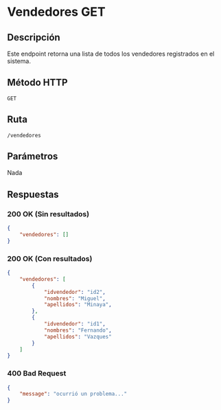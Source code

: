 # Vendedores GET

## Descripción

Este endpoint retorna una lista de todos los vendedores registrados en el sistema.

## Método HTTP

`GET`

## Ruta
```
/vendedores
```

## Parámetros

Nada

## Respuestas

### 200 OK (Sin resultados)
```json
{
    "vendedores": []
}
```

### 200 OK (Con resultados)
```json
{
    "vendedores": [
        {
            "idvendedor": "id2",
            "nombres": "Miguel",
            "apellidos": "Minaya",
        },
        {
            "idvendedor": "id1",
            "nombres": "Fernando",
            "apellidos": "Vazques"
        }
    ]
}
```

### 400 Bad Request
```json
{
    "message": "ocurrió un problema..."
}
```